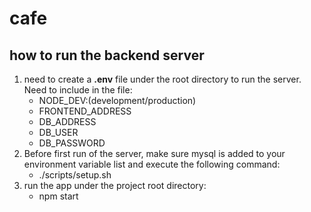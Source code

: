 # cafe
## how to run the backend server
1. need to create a **.env** file under the root directory to run the server. Need to include in the file: 
   * NODE_DEV:(development/production)
   * FRONTEND_ADDRESS
   * DB_ADDRESS
   * DB_USER
   * DB_PASSWORD
2. Before first run of the server, make sure mysql is added to your environment variable list and execute the following command: 
   * ./scripts/setup.sh
3. run the app under the project root directory: 
   * npm start
  
  